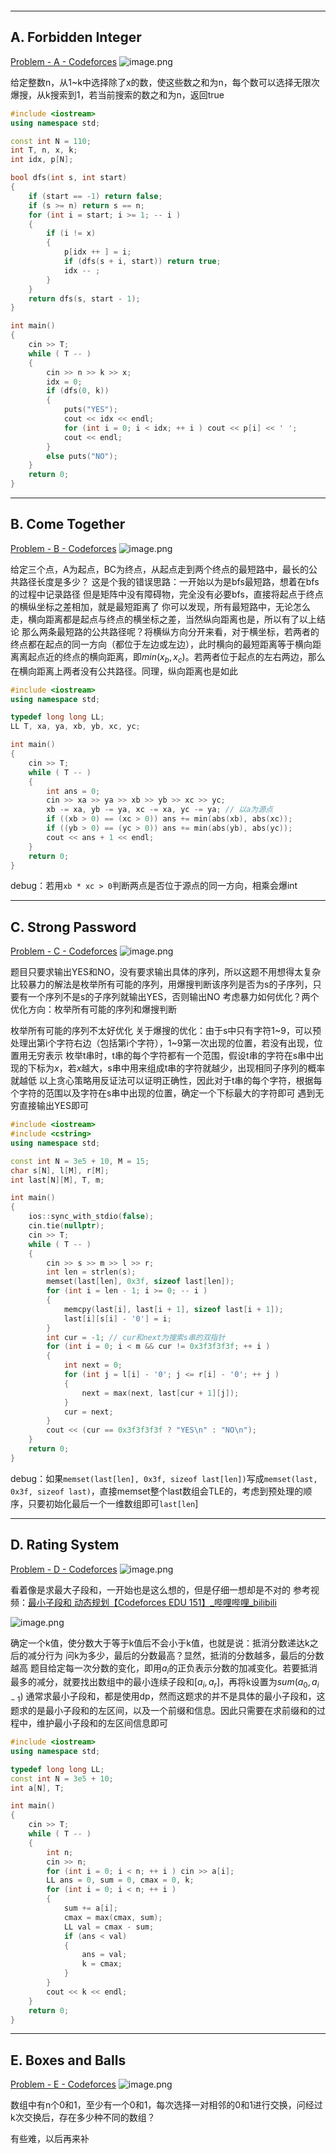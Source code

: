 ```toc
```

***
## A. Forbidden Integer
[Problem - A - Codeforces](https://codeforces.com/contest/1845/problem/A)
![image.png](https://raw.githubusercontent.com/ren77281/pigco-image/main/img/20230821113520.png)

给定整数n，从1~k中选择除了x的数，使这些数之和为n，每个数可以选择无限次
爆搜，从k搜索到1，若当前搜索的数之和为n，返回true
```cpp
#include <iostream>
using namespace std;

const int N = 110;
int T, n, x, k;
int idx, p[N];

bool dfs(int s, int start)
{
    if (start == -1) return false;
    if (s >= n) return s == n;
    for (int i = start; i >= 1; -- i )
    {
        if (i != x)
        {
            p[idx ++ ] = i;
            if (dfs(s + i, start)) return true;
            idx -- ;
        }
    }
    return dfs(s, start - 1);
}

int main()
{
    cin >> T;
    while ( T -- )
    {
        cin >> n >> k >> x;
        idx = 0;
        if (dfs(0, k))
        {
            puts("YES");
            cout << idx << endl;
            for (int i = 0; i < idx; ++ i ) cout << p[i] << ' ';
            cout << endl;
        }
        else puts("NO");
    }
    return 0;
}
```
***
## B. Come Together
[Problem - B - Codeforces](https://codeforces.com/contest/1845/problem/B)
![image.png](https://raw.githubusercontent.com/ren77281/pigco-image/main/img/20230821114130.png)

给定三个点，A为起点，BC为终点，从起点走到两个终点的最短路中，最长的公共路径长度是多少？
这是个我的错误思路：一开始以为是bfs最短路，想着在bfs的过程中记录路径
但是矩阵中没有障碍物，完全没有必要bfs，直接将起点于终点的横纵坐标之差相加，就是最短距离了
你可以发现，所有最短路中，无论怎么走，横向距离都是起点与终点的横坐标之差，当然纵向距离也是，所以有了以上结论
那么两条最短路的公共路径呢？将横纵方向分开来看，对于横坐标，若两者的终点都在起点的同一方向（都位于左边或左边），此时横向的最短距离等于横向距离离起点近的终点的横向距离，即$min(x_b, x_c)$。若两者位于起点的左右两边，那么在横向距离上两者没有公共路径。同理，纵向距离也是如此
```cpp
#include <iostream>
using namespace std;

typedef long long LL;
LL T, xa, ya, xb, yb, xc, yc;

int main()
{
    cin >> T;
    while ( T -- )
    {
        int ans = 0;
        cin >> xa >> ya >> xb >> yb >> xc >> yc;
        xb -= xa, yb -= ya, xc -= xa, yc -= ya; // 以a为源点
        if ((xb > 0) == (xc > 0)) ans += min(abs(xb), abs(xc));
        if ((yb > 0) == (yc > 0)) ans += min(abs(yb), abs(yc));
        cout << ans + 1 << endl;
    }
    return 0;
}
```
debug：若用`xb * xc > 0`判断两点是否位于源点的同一方向，相乘会爆int
***
## C. Strong Password
[Problem - C - Codeforces](https://codeforces.com/contest/1845/problem/C)
![image.png](https://raw.githubusercontent.com/ren77281/pigco-image/main/img/20230821115653.png)

题目只要求输出YES和NO，没有要求输出具体的序列，所以这题不用想得太复杂
比较暴力的解法是枚举所有可能的序列，用爆搜判断该序列是否为s的子序列，只要有一个序列不是s的子序列就输出YES，否则输出NO
考虑暴力如何优化？两个优化方向：枚举所有可能的序列和爆搜判断

枚举所有可能的序列不太好优化
关于爆搜的优化：由于s中只有字符1~9，可以预处理出第i个字符右边（包括第i个字符），1~9第一次出现的位置，若没有出现，位置用无穷表示
枚举t串时，t串的每个字符都有一个范围，假设t串的字符在s串中出现的下标为$x$，若$x$越大，s串中用来组成t串的字符就越少，出现相同子序列的概率就越低
以上贪心策略用反证法可以证明正确性，因此对于t串的每个字符，根据每个字符的范围以及字符在s串中出现的位置，确定一个下标最大的字符即可
遇到无穷直接输出YES即可

```cpp
#include <iostream>
#include <cstring>
using namespace std;

const int N = 3e5 + 10, M = 15;
char s[N], l[M], r[M];
int last[N][M], T, m;

int main()
{
    ios::sync_with_stdio(false);
    cin.tie(nullptr);
    cin >> T;
    while ( T -- )
    {
        cin >> s >> m >> l >> r;
        int len = strlen(s);
        memset(last[len], 0x3f, sizeof last[len]);
        for (int i = len - 1; i >= 0; -- i )
        {
            memcpy(last[i], last[i + 1], sizeof last[i + 1]);
            last[i][s[i] - '0'] = i;
        }
        int cur = -1; // cur和next为搜索s串的双指针
        for (int i = 0; i < m && cur != 0x3f3f3f3f; ++ i )
        {
            int next = 0;
            for (int j = l[i] - '0'; j <= r[i] - '0'; ++ j )
            {
                next = max(next, last[cur + 1][j]);
            }   
            cur = next;
        }
        cout << (cur == 0x3f3f3f3f ? "YES\n" : "NO\n");
    }
    return 0;
}
```

debug：如果`memset(last[len], 0x3f, sizeof last[len])`写成`memset(last, 0x3f, sizeof last)`，直接memset整个last数组会TLE的，考虑到预处理的顺序，只要初始化最后一个一维数组即可`last[len`]
***
## D. Rating System
[Problem - D - Codeforces](https://codeforces.com/contest/1845/problem/D)
![image.png](https://raw.githubusercontent.com/ren77281/pigco-image/main/img/20230820161405.png)

看着像是求最大子段和，一开始也是这么想的，但是仔细一想却是不对的
参考视频：[最小子段和 动态规划【Codeforces EDU 151】_哔哩哔哩_bilibili](https://www.bilibili.com/video/BV12h411P7PS/?spm_id_from=333.1007.top_right_bar_window_history.content.click&vd_source=d450611331467db5ae4a6c81f56c00a7)

![image.png](https://raw.githubusercontent.com/ren77281/pigco-image/main/img/20230820161602.png)

确定一个k值，使分数大于等于k值后不会小于k值，也就是说：抵消分数递达k之后的减分行为
问k为多少，最后的分数最高？显然，抵消的分数越多，最后的分数越高
题目给定每一次分数的变化，即用$a_i$的正负表示分数的加减变化。若要抵消最多的减分，就要找出数组中的最小连续子段和$[a_i, a_r]$，再将k设置为$sum(a_0, a_{i-1})$
通常求最小子段和，都是使用dp，然而这题求的并不是具体的最小子段和，这题求的是最小子段和的左区间，以及一个前缀和信息。因此只需要在求前缀和的过程中，维护最小子段和的左区间信息即可

```cpp
#include <iostream>
using namespace std;

typedef long long LL;
const int N = 3e5 + 10;
int a[N], T;

int main()
{
    cin >> T;
    while ( T -- )
    {
        int n;
        cin >> n;
        for (int i = 0; i < n; ++ i ) cin >> a[i];
        LL ans = 0, sum = 0, cmax = 0, k;
        for (int i = 0; i < n; ++ i )
        {
            sum += a[i];
            cmax = max(cmax, sum);
            LL val = cmax - sum;
            if (ans < val)
            {
                ans = val;
                k = cmax;
            }
        }
        cout << k << endl;
    }
    return 0;
}
```
***
## E. Boxes and Balls
[Problem - E - Codeforces](https://codeforces.com/contest/1845/problem/E)
![image.png](https://raw.githubusercontent.com/ren77281/pigco-image/main/img/20230821103154.png)

数组中有n个0和1，至少有一个0和1，每次选择一对相邻的0和1进行交换，问经过k次交换后，存在多少种不同的数组？

有些难，以后再来补
